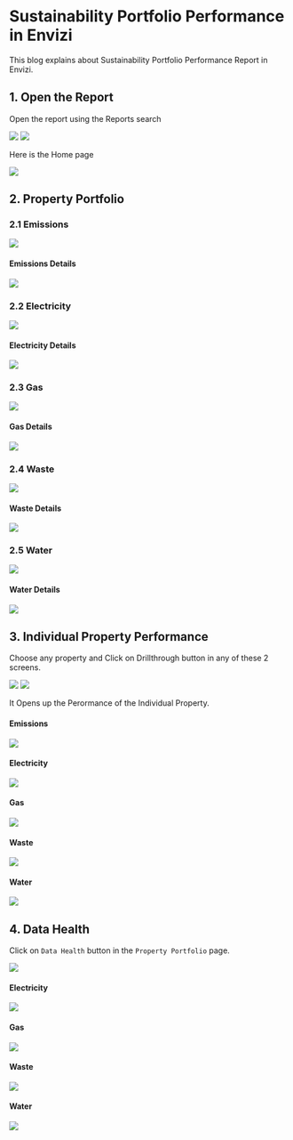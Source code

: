 # Sustainability Portfolio Performance in Envizi

This blog explains about Sustainability Portfolio Performance Report in Envizi. 

## 1. Open the Report

Open the report using the Reports search

<img src="images/image-11.png">

<img src="images/image-12.png">

Here is the Home page

<img src="images/image-13.png">

## 2. Property Portfolio

### 2.1 Emissions

<img src="images/image-14.png">

#### Emissions Details

<img src="images/image-15.png">

### 2.2 Electricity

<img src="images/image-16.png">

#### Electricity Details

<img src="images/image-17.png">

### 2.3 Gas

<img src="images/image-18.png">

#### Gas Details

<img src="images/image-19.png">

### 2.4 Waste

<img src="images/image-20.png">

#### Waste Details

<img src="images/image-21.png">

### 2.5 Water

<img src="images/image-22.png">

#### Water Details

<img src="images/image-23.png">

## 3. Individual Property Performance

Choose any property and Click on Drillthrough button in any of these 2 screens.

<img src="images/image-24.png">

<img src="images/image-25.png">

It Opens up the Perormance of the Individual Property.

#### Emissions

<img src="images/image-26.png">

#### Electricity

<img src="images/image-27.png">

#### Gas

<img src="images/image-28.png">

#### Waste

<img src="images/image-29.png">

#### Water

<img src="images/image-30.png">

## 4. Data Health

Click on `Data Health` button in the `Property Portfolio` page.

<img src="images/image-31.png">

#### Electricity

<img src="images/image-32.png">

#### Gas

<img src="images/image-33.png">

#### Waste

<img src="images/image-34.png">

#### Water

<img src="images/image-35.png">